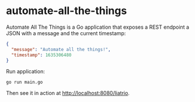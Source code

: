 # automate-all-the-things

Automate All The Things is a Go application that exposes a REST endpoint a JSON with a message and the current timestamp:

```json
{
  "message": "Automate all the things!",
  "timestamp": 1635306480
}
```

Run application:
```
go run main.go
```

Then see it in action at [http://localhost:8080/liatrio](http://localhost:8080/liatrio).